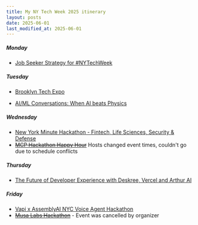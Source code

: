 ```yaml
---
title: My NY Tech Week 2025 itinerary
layout: posts
date: 2025-06-01
last_modified_at: 2025-06-01
---
```

##### Monday 

- [Job Seeker Strategy for #NYTechWeek](https://partiful.com/e/rpy654ELx92JAFFZLENY)

##### Tuesday 

- [Brooklyn Tech Expo](https://lu.ma/pe17h9z9) 

- [AI/ML Conversations: When AI beats Physics](https://meetu.ps/e/NSMYM/11sPK1/i)

##### Wednesday 

- [New York Minute Hackathon - Fintech, Life Sciences, Security & Defense](https://lu.ma/0gf802m3?tk=4bFWI1)
- ~~[MCP Hackathon Happy Hour](https://partiful.com/e/vBtGgC3WurF9XDq0jxtO)~~ Hosts changed event times, couldn't go due to schedule conflicts 

##### Thursday 

- [The Future of Developer Experience with Deskree, Vercel and Arthur AI](https://partiful.com/e/stBbP5zn9Js1LVov4Mf2)

##### Friday 

- [Vapi x AssemblyAI NYC Voice Agent Hackathon](https://partiful.com/e/dX9OkgFK32u9TC5iwaw9)
- ~~[Musa Labs Hackathon](https://partiful.com/e/vOQ305jM3tokj9RWeQRL)~~ - Event was cancelled by organizer 